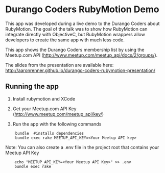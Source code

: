# Durango Coders RubyMotion Demo

This app was developed during a live demo to the Durango Coders about RubyMotion. The goal of the talk
was to show how RubyMotion can integrate directly with ObjectiveC, but RubyMotion wrappers allow developers
to create the same app with much less code.

This app shows the Durango Coders membership list by using the Meetup.com API (http://www.meetup.com/meetup_api/docs/2/groups/).

The slides from the presentation are available here: http://aaronrenner.github.io/durango-coders-rubymotion-presentation/

## Running the app
1. Install rubymotion and XCode
2. Get your Meetup.com API Key (http://www.meetup.com/meetup_api/key/)
3. Run the app with the following commands

        bundle  #installs dependencies
        bundle exec rake MEETUP_API_KEY=<Your Meetup API key>


  Note: You can also create a .env file in the project root that contains your Meetup API Key

        echo "MEETUP_API_KEY=<Your Meetup API Key>" >> .env     
        bundle exec rake

